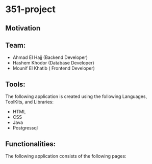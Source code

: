 # 351-project


## Motivation



## Team:
- Ahmad El Hajj (Backend Developer)
- Hashem Khodor (Database Developer)
- Mounif El Khatib ( Frontend Developer)


## Tools:
The following application is created using the following Languages, ToolKits, and Libraries:
- HTML
- CSS
- Java
- Postgressql

## Functionalities:
The following application consists of the following pages:

